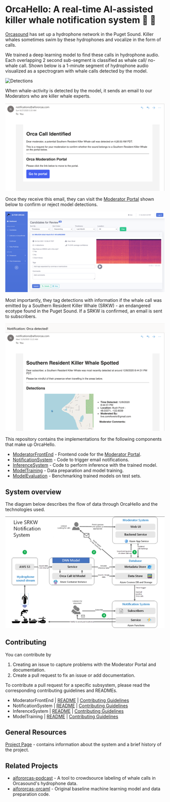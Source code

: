 # OrcaHello: A real-time AI-assisted killer whale notification system 🎱 🐋

[Orcasound](https://www.orcasound.net/) has set up a hydrophone network in the Puget Sound. Killer whales sometimes swim by these hydrophones and vocalize in the form of calls.

We trained a deep learning model to find these calls in hydrophone audio. Each overlapping 2 second sub-segment is classified as whale call/ no-whale call.
Shown below is a 1-minute segment of hydrophone audio visualized as a spectrogram with whale calls detected by the model.

![Detections](Detections.png)

When whale-activity is detected by the model, it sends an email to our Moderators who are killer whale experts. 

![Moderator Email](ModeratorEmail.png)

Once they receive this email, they can visit the [Moderator Portal](https://aifororcas.azurewebsites.net/) shown below to confirm or reject model detections.

![Moderator Portal](ModeratorPortal.png)

Most importantly, they tag detections with information if the whale call was emitted by a Southern Resident Killer Whale (SRKW) - an endangered ecotype found in the Puget Sound. If a SRKW is confirmed, an email is sent to subscribers.

![Subscriber Email](SubscriberEmail.png)

This repository contains the implementations for the following  components that make up OrcaHello.
- [ModeratorFrontEnd](ModeratorFrontEnd) - Frontend code for the [Moderator Portal](https://aifororcas.azurewebsites.net/).
- [NotificationSystem](NotificationSystem) - Code to trigger email notifications.
- [InferenceSystem](InferenceSystem) - Code to perform inference with the trained model.
- [ModelTraining](ModelTraining) - Data preparation and model training.
- [ModelEvaluation](ModelEvaluation) - Benchmarking trained models on test sets.


## System overview

The diagram below describes the flow of data through OrcaHello and the technologies used.

![System Overview](SystemOverview.png)

## Contributing
You can contribute by
1. Creating an issue to capture problems with the Moderator Portal and documentation.
2. Create a pull request to fix an issue or add documentation.

To contribute a pull request for a specific subsystem, please read the corresponding contributing guidelines and READMEs. 

- ModeratorFrontEnd | [README](ModeratorFrontEnd/README.md)  | [Contributing Guidelines](ModeratorFrontEnd/CONTRIBUTING.md)
- NotificationSystem | [README](NotificationSystem/README.md) | [Contributing Guidelines](NotificationSystem/CONTRIBUTING.md)
- InferenceSystem | [README](InferenceSystem/README.md) | [Contributing Guidelines](InferenceSystem/CONTRIBUTING.md)
- ModelTraining | [README](ModelTraining/README.md) | [Contributing Guidelines](ModelTraining/CONTRIBUTING.md)

## General Resources
[Project Page](https://ai4orcas.net/portfolio/orcahello-live-inference-system/) - contains information about the system and a brief history of the project.


## Related Projects
- [aifororcas-podcast](https://github.com/orcasound/aifororcas-podcast) - A tool to crowdsource labeling of whale calls in Orcasound's hydrophone data.
- [aifororcas-orcaml](https://github.com/orcasound/aifororcas-orcaml) - Original baseline machine learning model and data preparation code.
